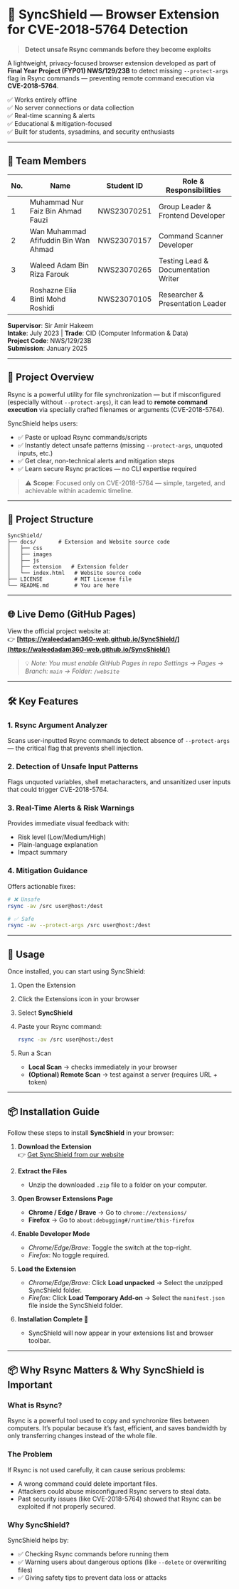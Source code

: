 # 🔐 SyncShield — Browser Extension for CVE-2018-5764 Detection

> **Detect unsafe Rsync commands before they become exploits**

A lightweight, privacy-focused browser extension developed as part of **Final Year Project (FYP01) NWS/129/23B** to detect missing `--protect-args` flag in Rsync commands — preventing remote command execution via **CVE-2018-5764**.

✅ Works entirely offline  
✅ No server connections or data collection  
✅ Real-time scanning & alerts  
✅ Educational & mitigation-focused  
✅ Built for students, sysadmins, and security enthusiasts

---

## 👥 Team Members

| No. | Name                                | Student ID    | Role & Responsibilities                          |
|-----|-------------------------------------|---------------|--------------------------------------------------|
| 1   | Muhammad Nur Faiz Bin Ahmad Fauzi   | NWS23070251   | Group Leader & Frontend Developer                |
| 2   | Wan Muhammad Afifuddin Bin Wan Ahmad| NWS23070157   | Command Scanner Developer                        |
| 3   | Waleed Adam Bin Riza Farouk         | NWS23070265   | Testing Lead & Documentation Writer              |
| 4   | Roshazne Elia Binti Mohd Roshidi    | NWS23070105   | Researcher & Presentation Leader                 |

**Supervisor**: Sir Amir Hakeem  
**Intake**: July 2023 | **Trade**: CID (Computer Information & Data)  
**Project Code**: NWS/129/23B  
**Submission**: January 2025

---

## 🎯 Project Overview

Rsync is a powerful utility for file synchronization — but if misconfigured (especially without `--protect-args`), it can lead to **remote command execution** via specially crafted filenames or arguments (CVE-2018-5764).

SyncShield helps users:
- ✅ Paste or upload Rsync commands/scripts
- ✅ Instantly detect unsafe patterns (missing `--protect-args`, unquoted inputs, etc.)
- ✅ Get clear, non-technical alerts and mitigation steps
- ✅ Learn secure Rsync practices — no CLI expertise required

> ⚠️ **Scope**: Focused only on CVE-2018-5764 — simple, targeted, and achievable within academic timeline.

---

## 🧩 Project Structure

```
SyncShield/
├── docs/       # Extension and Website source code
│   ├── css   
│   ├── images
│   ├── js
│   ├── extension   # Extension folder
│   └── index.html   # Website source code
├── LICENSE          # MIT License file
└── README.md        # You are here
```

---

## 🌐 Live Demo (GitHub Pages)

View the official project website at:  
👉 **[https://waleedadam360-web.github.io/SyncShield/](https://waleedadam360-web.github.io/SyncShield/)**

> 💡 *Note: You must enable GitHub Pages in repo Settings → Pages → Branch: `main` → Folder: `/website`*

---

## 🛠️ Key Features

### 1. Rsync Argument Analyzer
Scans user-inputted Rsync commands to detect absence of `--protect-args` — the critical flag that prevents shell injection.

### 2. Detection of Unsafe Input Patterns
Flags unquoted variables, shell metacharacters, and unsanitized user inputs that could trigger CVE-2018-5764.

### 3. Real-Time Alerts & Risk Warnings
Provides immediate visual feedback with:
- Risk level (Low/Medium/High)
- Plain-language explanation
- Impact summary

### 4. Mitigation Guidance
Offers actionable fixes:

```bash
# ❌ Unsafe
rsync -av /src user@host:/dest

# ✅ Safe
rsync -av --protect-args /src user@host:/dest
```

---

## 📖 Usage

Once installed, you can start using SyncShield:

1. Open the Extension  
2. Click the Extensions icon in your browser  
3. Select **SyncShield**  
4. Paste your Rsync command:  

   ```bash
   rsync -av /src user@host:/dest
   ```

5. Run a Scan  
   - **Local Scan** → checks immediately in your browser  
   - **(Optional) Remote Scan** → test against a server (requires URL + token)

---

## 📦 Installation Guide

Follow these steps to install **SyncShield** in your browser:

1. **Download the Extension**  
   👉 [Get SyncShield from our website](https://waleedadam360-web.github.io/SyncShield/)

2. **Extract the Files**  
   - Unzip the downloaded `.zip` file to a folder on your computer.

3. **Open Browser Extensions Page**  
   - **Chrome / Edge / Brave** → Go to `chrome://extensions/`  
   - **Firefox** → Go to `about:debugging#/runtime/this-firefox`

4. **Enable Developer Mode**  
   - *Chrome/Edge/Brave*: Toggle the switch at the top-right.  
   - *Firefox*: No toggle required.

5. **Load the Extension**  
   - *Chrome/Edge/Brave*: Click **Load unpacked** → Select the unzipped SyncShield folder.  
   - *Firefox*: Click **Load Temporary Add-on** → Select the `manifest.json` file inside the SyncShield folder.

6. **Installation Complete 🎉**  
   - SyncShield will now appear in your extensions list and browser toolbar.

---

## 📦 Why Rsync Matters & Why SyncShield is Important

### What is Rsync?
Rsync is a powerful tool used to copy and synchronize files between computers. It’s popular because it’s fast, efficient, and saves bandwidth by only transferring changes instead of the whole file.

### The Problem
If Rsync is not used carefully, it can cause serious problems:
- A wrong command could delete important files.
- Attackers could abuse misconfigured Rsync servers to steal data.
- Past security issues (like CVE-2018-5764) showed that Rsync can be exploited if not properly secured.

### Why SyncShield?
SyncShield helps by:
- ✅ Checking Rsync commands before running them  
- ✅ Warning users about dangerous options (like `--delete` or overwriting files)  
- ✅ Giving safety tips to prevent data loss or attacks
```
